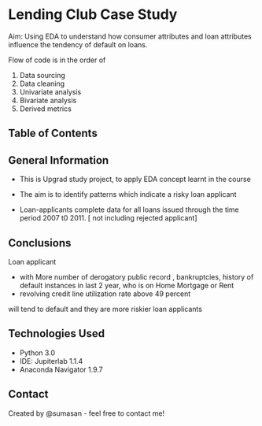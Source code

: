 # Lending Club Case Study
 
Aim:
Using EDA to understand how consumer attributes and loan attributes influence the tendency of default on loans.
 
Flow of code is in the order of 
1. Data sourcing 
2. Data cleaning 
3. Univariate analysis 
4. Bivariate analysis 
5. Derived metrics 


 

## Table of Contents
 
 
## General Information

- This is Upgrad study project, to apply EDA concept learnt in the course

- The aim is to identify patterns which indicate a risky loan applicant 

- Loan-applicants complete data for all loans issued through the time period 2007 t0 2011. [ not including rejected applicant]


 
## Conclusions

Loan applicant
- with More number of derogatory public record , bankruptcies, history of default instances in last 2 year, who is on Home Mortgage or Rent
- revolving credit line utilization rate above 49 percent  

will tend to default and  they are more riskier loan applicants

 

## Technologies Used
- Python 3.0
- IDE: Jupiterlab 1.1.4
- Anaconda Navigator 1.9.7


## Contact
Created by @sumasan - feel free to contact me!


